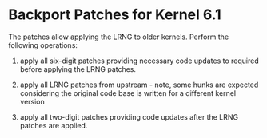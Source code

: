 # Backport Patches for Kernel 6.1

The patches allow applying the LRNG to older kernels. Perform the following
operations:

1. apply all six-digit patches providing necessary code updates to
   required before applying the LRNG patches.

2. apply all LRNG patches from upstream - note, some hunks are expected
   considering the original code base is written for a different kernel version

3. apply all two-digit patches providing code updates after the LRNG patches
   are applied.
